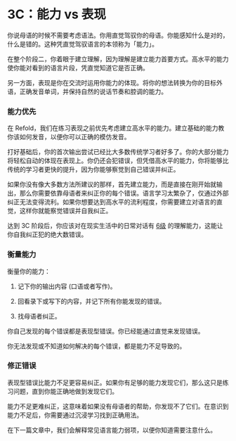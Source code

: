 # 3C：能力 vs 表现

你说母语的时候不需要考虑语法。你用直觉驾驭你的母语。你能感知什么是对的，什么是错的。这种凭直觉驾驭语言的本领称为「能力」。

在整个阶段二，你着眼于建立理解，因为理解是建立能力首要方式。高水平的能力使你能对看到的语言片段，凭直觉知道它是否正确。

另一方面，表现是你在交流时运用你能力的体现。将你的想法转换为你的目标外语，正确发音单词，并保持自然的说话节奏和腔调的能力。

### 能力优先

在 Refold，我们在练习表现之前优先考虑建立高水平的能力。建立基础的能力教你该如何发音，以便你可以正确的模仿发音。

打好基础后，你的首次输出尝试已经比大多数传统学习者好多了。你的大部分能力将轻松自动的体现在表现上。你仍还会犯错误，但凭借高水平的能力，你将能够比传统的学习者更快的提升，因为你能够察觉到自己错误并纠正。

如果你没有像大多数方法所建议的那样，首先建立能力，而是直接在刚开始就输出，那么你需要依靠母语者来纠正你的每个错误。语言学习太繁杂了，仅通过外部纠正无法变得流利。如果你想要达到高水平的流利程度，你需要建立对语言的直觉，这样你就能察觉错误并自我纠正。

达到 3C 阶段后，你应该对在现实生活中的日常对话有 [6级](https://refold.la/simplified/stage-2/a/measure-comprehension#Level-6-Automatic) 的理解能力，这能让你自我纠正犯的绝大数错误。

### 衡量能力

衡量你的能力：

1.  记下你的输出内容 (口语或者写作)。

2. 回看录下或写下的内容，并记下所有你能发现的错误。

3. 找母语者纠正。

你自己发现的每个错误都是表现型错误。你已经能通过直觉来发现错误。

你无法发现或不知道如何解决的每个错误，都是能力不足导致的。

### 修正错误

表现型错误比能力不足更容易纠正。如果你有足够的能力发现它们，那么这只是练习问题，直到你能正确地做到发现它们。

能力不足更难纠正，这意味着如果没有母语者的帮助，你发现不了它们。在意识到能力不足后，你需要通过沉浸学习找到正确用法。

在下一篇文章中，我们会解释常见语言能力弱项，以便你知道需要注意什么。